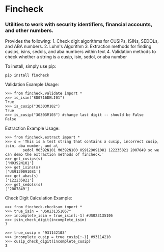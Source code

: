 # Fincheck

### Utilities to work with security identifiers, financial accounts, and other numbers.

Provides the following:
    1. Check digit algorithms for CUSIPs, ISINs, SEDOLs, and ABA numbers.
    2. Luhn's Algorithm
    3. Extraction methods for finding cusips, isins, sedols, and aba numbers within text
    4. Validation methods to check whether a string is a cusip, isin, sedol, or aba number

To install, simply use pip:
```
pip install fincheck
```

Validation Example Usage:
```
>>> from fincheck.validate import *
>>> is_isin("BD0716DELI01")
True
>>> is_cusip("30303M102")
True
>>> is_cusip("30303M103") #change last digit -- should be False
False
```

Extraction Example Usage:
```
>>> from fincheck.extract import *
>>> s = 'This is a test string that contains a cusip, incorrect cusip, isin, aba number, and a\
        sedol M0392N101 M0392N100 US9129091081 122235821 2007849 so we can demo the extraction methods of fincheck.'
>>> get_cusips(s)
['M0392N101']
>>> get_isins(s)
['US9129091081']
>>> get_abas(s)
['122235821']
>>> get_sedols(s)
['2007849']
```

Check Digit Calculation Example:
```
>>> from fincheck.checksum import *
>>> true_isin = "US0231351067"
>>> incomplete_isin = true_isin[:-1] #US023135106
>>> isin_check_digit(incomplete_isin)
7

>>> true_cusip = "931142103"
>>> incomplete_cusip = true_cusip[:-1] #93114210
>>> cusip_check_digit(incomplete_cusip)
3
```

